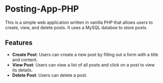 # Posting-App-PHP

This is a simple web application written in vanilla PHP that allows users to create, view, and delete posts. It uses a MySQL databse to store posts.

## Features

- **Create Post**: Users can create a new post by filling out a form with a title and content.
- **View Post**: Users can view a list of all posts and click on a post to view its details.
- **Delete Post**: Users can delete a post.
